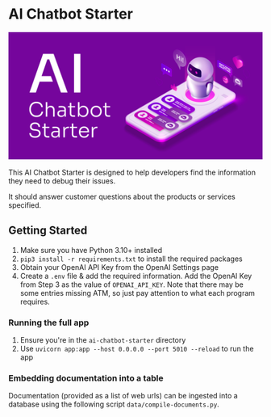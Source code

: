# AI Chatbot Starter
![AI Chatbot Starter](chatbot.png)

This AI Chatbot Starter is designed to help developers find the information they need to debug their issues.

It should answer customer questions about the products or services specified.

## Getting Started

1. Make sure you have Python 3.10+ installed
2. `pip3 install -r requirements.txt` to install the required packages
3. Obtain your OpenAI API Key from the OpenAI Settings page
4. Create a `.env` file & add the required information. Add the OpenAI Key from Step 3 as the value of `OPENAI_API_KEY`. Note that there may be some entries missing ATM, so just pay attention to what each program requires.

### Running the full app
1. Ensure you're in the `ai-chatbot-starter` directory
2. Use `uvicorn app:app --host 0.0.0.0 --port 5010 --reload` to run the app

### Embedding documentation into a table
Documentation (provided as a list of web urls) can be ingested into a database using the following script `data/compile-documents.py`.
